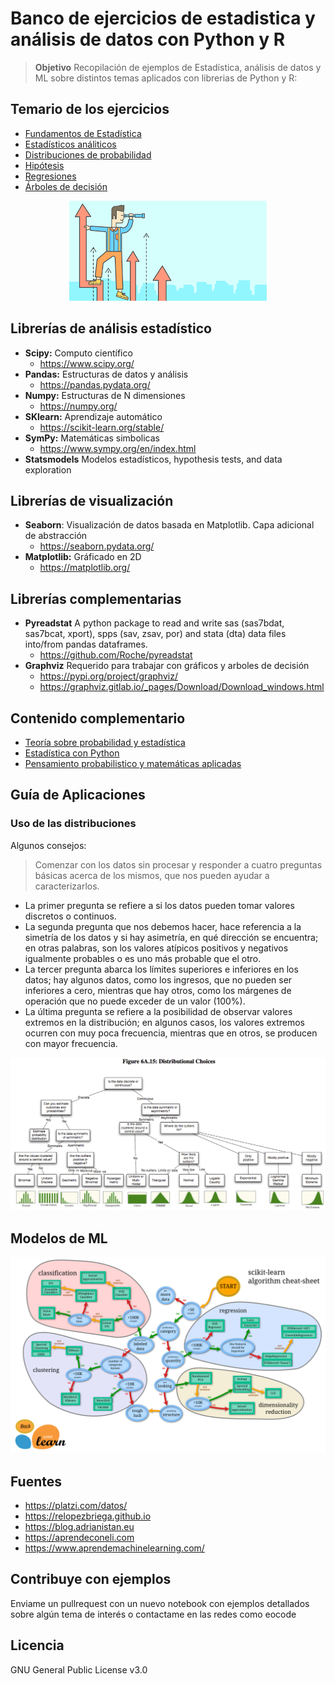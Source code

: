 # Banco de ejercicios de estadistica y análisis de datos con Python y R

> **Objetivo**
Recopilación de ejemplos de Estadística, análisis de datos y ML sobre distintos temas aplicados con librerias de Python y R:

## Temario de los ejercicios

* [Fundamentos de Estadística](/Fundamentos%20de%20estadística/)
* [Estadísticos análiticos](/Estadísticos%20Análiticos/)
* [Distribuciones de probabilidad](/Distribuciones/)
* [Hipótesis](/Hipotesis/)
* [Regresiones](/Regresiones/)
* [Árboles de decisión](/Arboles%20de%20decisión/)

<div align="center">
  <img src="img/stats.png">
</div>

## Librerías de análisis estadístico

* **Scipy:** Computo científico
  * https://www.scipy.org/
* **Pandas:** Estructuras de datos y análisis
  * https://pandas.pydata.org/
* **Numpy:** Estructuras de N dimensiones 
  * https://numpy.org/
* **SKlearn:** Aprendizaje automático   
  * https://scikit-learn.org/stable/
* **SymPy:** Matemáticas simbolicas
  * https://www.sympy.org/en/index.html
* **Statsmodels** Modelos estadísticos, hypothesis tests, and data exploration

## Librerías de visualización
* **Seaborn**: Visualización de datos basada en Matplotlib. Capa adicional de abstracción
  * https://seaborn.pydata.org/
* **Matplotlib:** Gráficado en 2D
    * https://matplotlib.org/


## Librerías complementarias
* **Pyreadstat** A python package to read and write sas (sas7bdat, sas7bcat, xport), spps (sav, zsav, por) and stata (dta) data files into/from pandas dataframes.
  * https://github.com/Roche/pyreadstat
* **Graphviz** Requerido para trabajar con gráficos y arboles de decisión
  * https://pypi.org/project/graphviz/
  * https://graphviz.gitlab.io/_pages/Download/Download_windows.html

## Contenido complementario

* [Teoría sobre probabilidad y estadística](https://github.com/eocode/Love-Data-with-Python-SQL-R-Scala/tree/master/learn/Matematicas/pye)
* [Estadística con Python](https://github.com/eocode/Love-Data-with-Python-SQL-R-Scala/tree/master/learn/DataScience/StatsAndDataAnalysis)
* [Pensamiento probabilistico y matemáticas aplicadas](https://github.com/eocode/Love-Data-with-Python-SQL-R-Scala/tree/master/learn/DataScience/Matematicas%20Aplicadas)

## Guía de Aplicaciones

### Uso de las distribuciones

Algunos consejos:

> Comenzar con los datos sin procesar y responder a cuatro preguntas básicas acerca de los mismos, que nos pueden ayudar a caracterizarlos.

* La primer pregunta se refiere a si los datos pueden tomar valores discretos o continuos.
* La segunda pregunta que nos debemos hacer, hace referencia a la simetría de los datos y si hay asimetría, en qué dirección se encuentra; en otras palabras, son los valores atípicos positivos y negativos igualmente probables o es uno más probable que el otro.
* La tercer pregunta abarca los límites superiores e inferiores en los datos; hay algunos datos, como los ingresos, que no pueden ser inferiores a cero, mientras que hay otros, como los márgenes de operación que no puede exceder de un valor (100%).
* La última pregunta se refiere a la posibilidad de observar valores extremos en la distribución; en algunos casos, los valores extremos ocurren con muy poca frecuencia, mientras que en otros, se producen con mayor frecuencia.

<div align="center">
  <img src="img/distributions_choice.png">
</div>

## Modelos de ML

<div align="center">
  <img src="img/machinelearning.png">
</div>

## Fuentes

* https://platzi.com/datos/
* https://relopezbriega.github.io
* https://blog.adrianistan.eu
* https://aprendeconeli.com
* https://www.aprendemachinelearning.com/

## Contribuye con ejemplos

Enviame un pullrequest con un nuevo notebook con ejemplos detallados sobre algún tema de interés o contactame en las redes como eocode

## Licencia

GNU General Public License v3.0